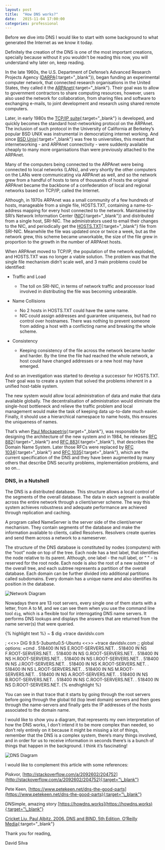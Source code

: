 ```yaml
---
layout: post
title:  "How DNS works?"
date:   2015-11-04 17:00:00
categories: professional
---
```


Before we dive into DNS I would like to start with some background to what generated the Internet as we know it today.

Definitely the creation of the DNS is one of the most important creations, specially because without it you wouldn't be reading this now, you will understand why later on, keep reading.

In the late 1960s, the U.S. Department of Defense’s Advanced Research Projects Agency ([DARPA](https://en.wikipedia.org/wiki/DARPA){:target="\_blank"}), began funding an experimental computer network, that connected research organisations in the United States, they called it the [ARPAnet](https://en.wikipedia.org/wiki/ARPANET){:target="\_blank"}. Their goal was to allow to government contractors to share computing resources, however, users also used the network for collaboration, from sharing files and software to exchanging e-mails, to joint development and research using shared remote computers.

Later, in early 1980s the [TCP/IP suite](https://en.wikipedia.org/wiki/Internet_protocol_suite){:target="\_blank"} is developed, and quickly becomes the standard host-networking protocol on the ARPAnet. The inclusion of such protocol in the University of California at Berkeley’s popular BSD UNIX was instrumental in democratizing internet working. And since [BSD Unix](https://en.wikipedia.org/wiki/Berkeley_Software_Distribution){:target="\_blank"} was free to universities, this meant that internetworking - and ARPAnet connectivity - were suddenly available cheaply to many more organisations than were previously attached to the ARPAnet.

Many of the computers being connected to the ARPAnet were being connected to local networks (LANs), and very shortly the other computers on the LANs were communicating via ARPAnet as well, and so the network grew from a handful of hosts to tens of thousands of hosts the original ARPAnet became the backbone of a confederation of local and regional networks based on TCP/IP, called the Internet.

Although, in 1970s ARPAnet was a small community of a few hundreds of hosts, manageable from a single file, HOSTS.TXT, containing a name-to-address mapping for every host connected to the network. Maintained by SRI’s Network Information Center ([NIC](https://en.wikipedia.org/wiki/InterNIC){:target="\_blank"}) and distributed from a single host, SRI-NIC. The administrators used to email their changes to the NIC, and periodically get the [HOSTS.TXT](https://en.wikipedia.org/wiki/Hosts_(file)){:target="\_blank"} file from SRI-NIC. Meanwhile the file was updated once or twice a week, but as the network grew, this scheme became unworkable, the size of the file grew in proportion to the growth in the number of ARPAnet hosts.

When ARPAnet moved to TCP/IP, the population of the network exploded, and HOSTS.TXT was no longer a viable solution. The problem was that the single file mechanism didn’t scale well, and 3 main problems could be identified:

  - Traffic and Load
    - The toll on SRI-NIC, in terms of network traffic and processor load involved in distributing the file was becoming unbearable.

  - Name Collisions
    - No 2 hosts in HOSTS.TXT could have the same name.
    - NIC could assign addresses and guarantee uniqueness, but had no control over hostnames. There was nothing to prevent someone from adding a host with a conflicting name and breaking the whole scheme.

  - Consistency
    - Keeping consistency of the file across the network became harder and harder. By the time the file had reached the whole network, a host could have changed addresses or a new host may have emerged.

And so an investigation was started to develop a successor for HOSTS.TXT. Their goal was to create a system that solved the problems inherent in a unified host-table system.

The new system would allow local administration of data and make that data available globally. The decentralisation of administration would eliminate the single-host bottleneck and relieve the traffic problem and local management would make the task of keeping data up-to-date much easier. Finally, it should use a hierarchical namespace to name hosts, this ensures the uniqueness of names.

That’s when [Paul Mockapetris](https://en.wikipedia.org/wiki/Paul_Mockapetris){:target="\_blank"}, was responsible for designing the architecture of the new system and in 1984, he releases [RFC 882](https://tools.ietf.org/rfc/rfc882.txt){:target="\_blank"} and [RFC 883](https://tools.ietf.org/rfc/rfc883.txt){:target="\_blank"}, that describes the Domain Name System. Later those RFCs were replaced by [RFC 1034](https://tools.ietf.org/rfc/rfc1034.txt){:target="\_blank"} and [RFC 1035](https://tools.ietf.org/rfc/rfc1035.txt){:target="\_blank"}, which are the current specification of the DNS and they have been augmented by many others that describe DNS security problems, implementation problems, and so on…

### DNS, in a Nutshell

The DNS is a distributed database. This structure allows a local control of the segments of the overall database. The data in each segment is available across the entire network through a client/server scheme. The way this system achieves robustness and adequate performance are achieved through replication and caching.

A program called NameServer is the server side of the client/server mechanism. They contain segments of the database and make the information available to clients, called Resolvers. Resolvers create queries and send them across a network to a nameserver.

The structure of the DNS database is constituted by nodes (computers) with the “root” node on top of the tree. Each node has a text label, that identifies the node relative to its parent. Although, one label - the null label, or " " - is reserved for the root node. Each node is also the root of a new subtree of the overall tree, and each subtree represents a partition of the overall database. Each domain can be further divided into additional partitions called subdomains. Every domain has a unique name and also identifies its position in the database.

![Network Diagram](/img/dns.png)

Nowadays there are 13 root servers, every single one of them starts with a letter, from A to M, and we can see them when you use the command line tool `dig`, which is a flexible tool for interrogating DNS name servers. It performs DNS lookups and displays the answers that are returned from the name server(s) that were queried.

{% highlight text %}
~ $ dig +trace davidslv.com

; <<>> DiG 9.9.5-3ubuntu0.5-Ubuntu <<>> +trace davidslv.com
;; global options: +cmd
.			518400	IN	NS	E.ROOT-SERVERS.NET.
.			518400	IN	NS	F.ROOT-SERVERS.NET.
.			518400	IN	NS	G.ROOT-SERVERS.NET.
.			518400	IN	NS	H.ROOT-SERVERS.NET.
.			518400	IN	NS	I.ROOT-SERVERS.NET.
.			518400	IN	NS	J.ROOT-SERVERS.NET.
.			518400	IN	NS	K.ROOT-SERVERS.NET.
.			518400	IN	NS	L.ROOT-SERVERS.NET.
.			518400	IN	NS	M.ROOT-SERVERS.NET.
.			518400	IN	NS	A.ROOT-SERVERS.NET.
.			518400	IN	NS	B.ROOT-SERVERS.NET.
.			518400	IN	NS	C.ROOT-SERVERS.NET.
.			518400	IN	NS	D.ROOT-SERVERS.NET.
{% endhighlight %}

You can see in that trace that it starts by going through the root servers before going through the global tld (top level domain) servers and then goes through the name-servers and finally gets the IP addresses of the hosts associated to the domain name.

I would like to show you a diagram, that represents my own interpretation of how the DNS works, I don’t intend it to be more complex than needed, so don’t rely entirely on it because it might be missing a lot of things, remember that the DNS is a complex system, there’s many things involved, and in order for us to receive information in seconds there’s is a bunch of things that happen in the background. I think it’s fascinating!

![DNS Diagram](/img/dns-diagram.png)


I would like to complement this article with some references:

Piskvor, [http://stackoverflow.com/a/2092602/204752](http://stackoverflow.com/a/2092602/204752){:target="\_blank"}

Pete Keen, [https://www.petekeen.net/dns-the-good-parts](https://www.petekeen.net/dns-the-good-parts){:target="\_blank"}

DNSimple, amazing story [https://howdns.works](https://howdns.works){:target="\_blank"}

[Cricket Liu, Paul Albitz. 2006. DNS and BIND, 5th Edition, O’Reilly Media](http://shop.oreilly.com/product/9780596100575.do){:target="\_blank"}

Thank you for reading,

David Silva
